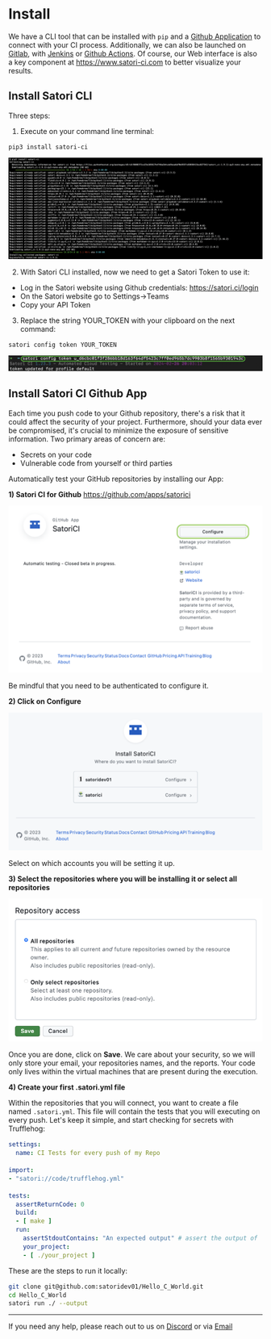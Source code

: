 # Install

We have a CLI tool that can be installed with `pip` and a [Github Application](../modes/ci/github.md) to connect with your CI process. Additionally, we can also be launched on [Gitlab](../modes/ci/gitlab.md), with [Jenkins](../modes/ci/jenkins.md) or [Github Actions](../modes/ci/action.md). Of course, our Web interface is also a key component at https://www.satori-ci.com to better visualize your results.

## Install Satori CLI

Three steps:

1. Execute on your command line terminal:

```console
pip3 install satori-ci
```

![PiPY install](img/install_1.png)

2. With Satori CLI installed, now we need to get a Satori Token to use it:

  * Log in the Satori website using Github credentials: https://satori.ci/login
  * On the Satori website go to Settings->Teams
  * Copy your API Token

3. Replace the string YOUR_TOKEN with your clipboard on the next command:

```console
satori config token YOUR_TOKEN
```

![Satori CLI Config Token](img/install_2.png)

## Install Satori CI Github App

Each time you push code to your Github repository, there's a risk that it could affect the security of your project. Furthermore, should your data ever be compromised, it's crucial to minimize the exposure of sensitive information. Two primary areas of concern are:

- Secrets on your code
- Vulnerable code from yourself or third parties

Automatically test your GitHub repositories by installing our App:

**1) Satori CI for Github** <https://github.com/apps/satorici>

![Satori CI Github Install](../modes/ci/img/github_1.png)

Be mindful that you need to be authenticated to configure it.

**2) Click on Configure**

![Install Satori CI on your account](../modes/ci/img/github_2.png)

Select on which accounts you will be setting it up.

**3) Select the repositories where you will be installing it or select all repositories**

![Select your Github repositories where you will use Satori](../modes/ci/img/github_3.png)

Once you are done, click on **Save**. We care about your security, so we will only store your email, your repositories names, and the reports. Your code only lives within the virtual machines that are present during the execution.

**4) Create your first .satori.yml file**

Within the repositories that you will connect, you want to create a file named `.satori.yml`. This file will contain the tests that you will executing on every push. Let's keep it simple, and start checking for secrets with Trufflehog:

```yml
settings:
  name: CI Tests for every push of my Repo

import:
- "satori://code/trufflehog.yml"

tests:
  assertReturnCode: 0
  build:
  - [ make ]
  run:
    assertStdoutContains: "An expected output" # assert the output of    the main system execution of your project
    your_project:
    - [ ./your_project ]
```

These are the steps to run it locally:

```sh
git clone git@github.com:satoridev01/Hello_C_World.git
cd Hello_C_World
satori run ./ --output
```
---

If you need any help, please reach out to us on [Discord](https://discord.gg/F6Uzz7fc2s) or via [Email](mailto:support@satori-ci.com)

